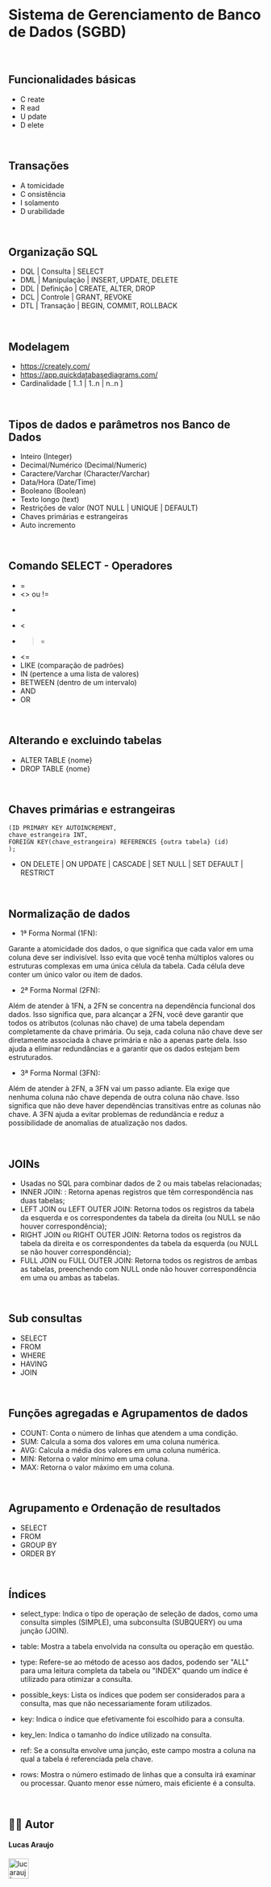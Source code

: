 # Sistema de Gerenciamento de Banco de Dados (SGBD)

<br>

## Funcionalidades básicas

- C reate
- R ead
- U pdate
- D elete

<br>

## Transações

- A tomicidade
- C onsistência
- I solamento
- D urabilidade

<br>

## Organização SQL

- DQL | Consulta | SELECT
- DML | Manipulação | INSERT, UPDATE, DELETE
- DDL | Definição | CREATE, ALTER, DROP
- DCL | Controle | GRANT, REVOKE
- DTL | Transação | BEGIN, COMMIT, ROLLBACK

<br>

## Modelagem

- https://creately.com/
- https://app.quickdatabasediagrams.com/
- Cardinalidade [ 1..1 | 1..n | n..n ]

<br>

## Tipos de dados e parâmetros nos Banco de Dados 

- Inteiro (Integer)
- Decimal/Numérico (Decimal/Numeric)
- Caractere/Varchar (Character/Varchar)
- Data/Hora (Date/Time)
- Booleano (Boolean)
- Texto longo (text)
- Restrições de valor (NOT NULL | UNIQUE | DEFAULT)
- Chaves primárias e estrangeiras
- Auto incremento

<br>

## Comando SELECT - Operadores

- =
- <> ou !=
- >
- <
- >=
- <=
- LIKE (comparação de padrões)
- IN (pertence a uma lista de valores)
- BETWEEN (dentro de um intervalo)
- AND
- OR

<br>

## Alterando e excluindo tabelas

- ALTER TABLE {nome}
- DROP TABLE {nome}

<br>

## Chaves primárias e estrangeiras

```
(ID PRIMARY KEY AUTOINCREMENT,
chave_estrangeira INT,
FOREIGN KEY(chave_estrangeira) REFERENCES {outra tabela} (id)
);
```

- ON DELETE | ON UPDATE | CASCADE | SET NULL | SET DEFAULT | RESTRICT

<br>

## Normalização de dados


- 1ª Forma Normal (1FN):

Garante a atomicidade dos dados, o que significa que cada valor em uma coluna deve ser indivisível. Isso evita que você tenha múltiplos valores ou estruturas complexas em uma única célula da tabela. Cada célula deve conter um único valor ou item de dados.

- 2ª Forma Normal (2FN):

Além de atender à 1FN, a 2FN se concentra na dependência funcional dos dados. Isso significa que, para alcançar a 2FN, você deve garantir que todos os atributos (colunas não chave) de uma tabela dependam completamente da chave primária. Ou seja, cada coluna não chave deve ser diretamente associada à chave primária e não a apenas parte dela. Isso ajuda a eliminar redundâncias e a garantir que os dados estejam bem estruturados.

- 3ª Forma Normal (3FN):

Além de atender à 2FN, a 3FN vai um passo adiante. Ela exige que nenhuma coluna não chave dependa de outra coluna não chave. Isso significa que não deve haver dependências transitivas entre as colunas não chave. A 3FN ajuda a evitar problemas de redundância e reduz a possibilidade de anomalias de atualização nos dados.

<br>

## JOINs

- Usadas no SQL para combinar dados de 2 ou mais tabelas relacionadas;
- INNER JOIN: : Retorna apenas registros que têm correspondência nas duas tabelas;
- LEFT JOIN ou LEFT OUTER JOIN: Retorna todos os registros da tabela da esquerda e os correspondentes da tabela da direita (ou NULL se não houver correspondência);
- RIGHT JOIN ou RIGHT OUTER JOIN: Retorna todos os registros da tabela da direita e os correspondentes da tabela da esquerda (ou NULL se não houver correspondência);
- FULL JOIN ou FULL OUTER JOIN: Retorna todos os registros de ambas as tabelas, preenchendo com NULL onde não houver correspondência em uma ou ambas as tabelas.

<br>

## Sub consultas

- SELECT
- FROM
- WHERE
- HAVING
- JOIN

<br>

## Funções agregadas e Agrupamentos de dados

- COUNT: Conta o número de linhas que atendem a uma condição.
- SUM: Calcula a soma dos valores em uma coluna numérica.
- AVG: Calcula a média dos valores em uma coluna numérica.
- MIN: Retorna o valor mínimo em uma coluna.
- MAX: Retorna o valor máximo em uma coluna.

<br>

## Agrupamento e Ordenação de resultados

- SELECT
- FROM
- GROUP BY
- ORDER BY

<br>

## Índices

- select_type: Indica o tipo de operação de seleção de dados, como uma consulta simples (SIMPLE), uma subconsulta (SUBQUERY) ou uma junção (JOIN).

- table: Mostra a tabela envolvida na consulta ou operação em questão.

- type: Refere-se ao método de acesso aos dados, podendo ser "ALL" para uma leitura completa da tabela ou "INDEX" quando um índice é utilizado para otimizar a consulta.

- possible_keys: Lista os índices que podem ser considerados para a consulta, mas que não necessariamente foram utilizados.

- key: Indica o índice que efetivamente foi escolhido para a consulta.

- key_len: Indica o tamanho do índice utilizado na consulta.

- ref: Se a consulta envolve uma junção, este campo mostra a coluna na qual a tabela é referenciada pela chave.

- rows: Mostra o número estimado de linhas que a consulta irá examinar ou processar. Quanto menor esse número, mais eficiente é a consulta.

<br>

## 👨‍🎓 Autor

#### Lucas Araujo

<a href="https://www.linkedin.com/in/lucarauj"><img alt="lucarauj | LinkdeIN" width="40px" src="https://user-images.githubusercontent.com/43545812/144035037-0f415fc7-9f96-4517-a370-ccc6e78a714b.png" /></a>
